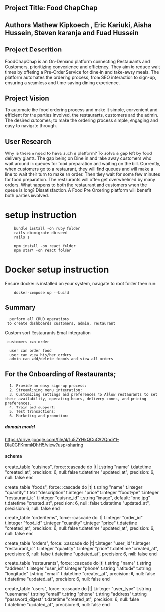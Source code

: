 
## Project Title: Food ChapChap

## Authors Mathew Kipkoech , Eric Kariuki, Aisha Hussein, Steven karanja and Fuad Hussein

## Project Descrition
FoodChapChap is an On-Demand platform connecting Restaurants and Customers, prioritizing convenience and efficiency. They aim to reduce wait times by offering a Pre-Order Service for dine-in and take-away meals. The platform automates the ordering process, from SEO interaction to sign-up, ensuring a seamless and time-saving dining experience.

 ## Project Vision
  To automate the food ordering process and make it simple, convenient and efficient for the parties involved, the restaurants, customers and the admin.
  The desired outcomes; to make the ordering process simple, engaging and easy to navigate through.

 ##  User Research
  Why is there a need to have such a platform?
  To solve a gap left by food delivery giants. The gap being on Dine in and take away customers who wait around in queues for food preparation and waiting on the bill.
  Currently, when customers go to a restaurant, they will find queues and will make a line to wait their turn to make an order. Then they wait for some few minutes for food preparation. The restaurants will often get overwhelmed by many orders.
  What happens to both the restaurant and customers when the queue is long? Dissatisfaction.
  A Food Pre Ordering platform will benefit both parties involved.

# setup instruction
        bundle install -on ruby folder
        rails db:migrate db:seed
        rails s

        npm install -on react folder
        npm start -on react folder

# Docker setup instruction
Ensure docker is installed on your system, navigate to root folder then run:

        docker-compose up --build



##  Summary
      perform all CRUD operations
     to create dashboards customers, admin, restaurant
Custom  sort Restaurants
Email integration

     customers can order

      user can order food
      user can view his/her orders
      admin can add/delete fooods and view all orders


## For the Onboarding of Restaurants; 
      1. Provide an easy sign-up process:
      2. Streamlining menu integration: 
      3. Customizing settings and preferences to Allow restaurants to set their availability, operating hours, delivery zones, and pricing preferences.
      4. Train and support:
      5. Test transactions:
      6. Marketing and promotion:


##### domain model

  https://drive.google.com/file/d/1u57YHkQCuCA2QnoY1-DIa0GFKmmkDhH5/view?usp=sharing

####   schema
   create_table "cuisines", force: :cascade do |t|
    t.string "name"
    t.datetime "created_at", precision: 6, null: false
    t.datetime "updated_at", precision: 6, null: false
  end

  create_table "foods", force: :cascade do |t|
    t.string "name"
    t.integer "quantity"
    t.text "description"
    t.integer "price"
    t.integer "foodtype"
    t.integer "restaurant_id"
    t.integer "cuisine_id"
    t.string "image", default: "one.jpg"
    t.datetime "created_at", precision: 6, null: false
    t.datetime "updated_at", precision: 6, null: false
  end

  create_table "orderitems", force: :cascade do |t|
    t.integer "order_id"
    t.integer "food_id"
    t.integer "quantity"
    t.integer "price"
    t.datetime "created_at", precision: 6, null: false
    t.datetime "updated_at", precision: 6, null: false
  end

  create_table "orders", force: :cascade do |t|
    t.integer "user_id"
    t.integer "restaurant_id"
    t.integer "quantity"
    t.integer "price"
    t.datetime "created_at", precision: 6, null: false
    t.datetime "updated_at", precision: 6, null: false
  end

  create_table "restaurants", force: :cascade do |t|
    t.string "name"
    t.string "address"
    t.integer "user_id"
    t.integer "phone"
    t.string "latitude"
    t.string "longitude"
    t.string "email"
    t.datetime "created_at", precision: 6, null: false
    t.datetime "updated_at", precision: 6, null: false
  end

  create_table "users", force: :cascade do |t|
    t.integer "user_type"
    t.string "username"
    t.string "email"
    t.string "phone"
    t.string "address"
    t.string "password_digest"
    t.datetime "created_at", precision: 6, null: false
    t.datetime "updated_at", precision: 6, null: false
  end
